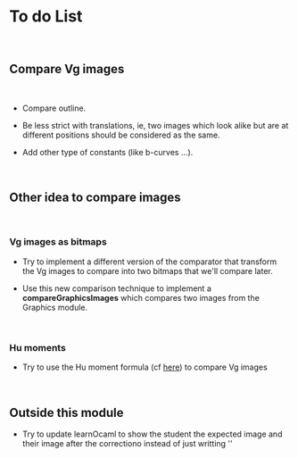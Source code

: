 # To do List

<br>


## Compare Vg images

<br>


- Compare outline.

- Be less strict with translations, ie, two images which look alike but are at different positions should be considered as the same. 

- Add other type of constants (like b-curves ...).

<br>


## Other idea to compare images

<br>


### Vg images as bitmaps

- Try to implement a different version of the comparator that transform the Vg images to compare into two bitmaps that we'll compare later.

- Use this new comparison technique to implement a <strong>compareGraphicsImages</strong> which compares two images from the Graphics module.

<br>


### Hu moments

- Try to use the Hu moment formula (cf [here](https://learnopencv.com/shape-matching-using-hu-moments-c-python/)) to compare Vg images

<br>


## Outside this module

- Try to update learnOcaml to show the student the expected image and their image after the correctiono instead of just writting '<abstr>'